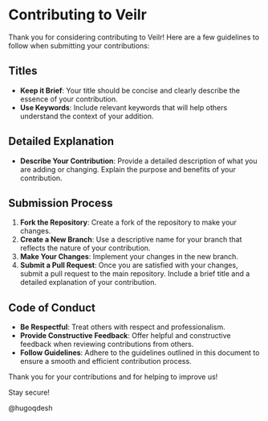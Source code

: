 # Contributing to Veilr

Thank you for considering contributing to Veilr! Here are a few guidelines to follow when submitting your contributions:

## Titles

- **Keep it Brief**: Your title should be concise and clearly describe the essence of your contribution.
- **Use Keywords**: Include relevant keywords that will help others understand the context of your addition.

## Detailed Explanation

- **Describe Your Contribution**: Provide a detailed description of what you are adding or changing. Explain the purpose and benefits of your contribution.

## Submission Process

1. **Fork the Repository**: Create a fork of the repository to make your changes.
2. **Create a New Branch**: Use a descriptive name for your branch that reflects the nature of your contribution.
3. **Make Your Changes**: Implement your changes in the new branch.
4. **Submit a Pull Request**: Once you are satisfied with your changes, submit a pull request to the main repository. Include a brief title and a detailed explanation of your contribution.

## Code of Conduct

- **Be Respectful**: Treat others with respect and professionalism.
- **Provide Constructive Feedback**: Offer helpful and constructive feedback when reviewing contributions from others.
- **Follow Guidelines**: Adhere to the guidelines outlined in this document to ensure a smooth and efficient contribution process.

Thank you for your contributions and for helping to improve us!

Stay secure!

@hugoqdesh

